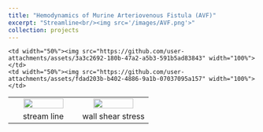 ```yaml
---
title: "Hemodynamics of Murine Arteriovenous Fistula (AVF)"
excerpt: "Streamline<br/><img src='/images/AVF.png'>"
collection: projects
---
```


<table>
 <tr align="center">
    <td width="50%"><img src="" width="80%"></td>
    <td width="50%"><img src="" width="80%"></td>
 </tr>
 <tr align="center">

    <td width="50%"><img src="https://github.com/user-attachments/assets/3a3c2692-180b-47a2-a5b3-591b5ad83843" width="100%"></td>
    <td width="50%"><img src="https://github.com/user-attachments/assets/fdad203b-b402-4886-9a1b-07037095a157" width="100%"></td>
 </tr> 
 <tr align="center">
   <td width="50%">stream line</td>
   <td width="50%">wall shear stress</td>   
 </tr>
</table>

